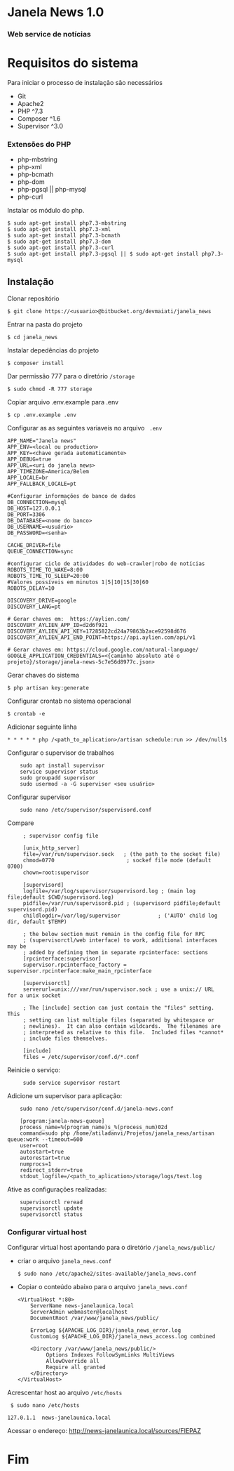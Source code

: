 # Janela News 1.0

### Web service de notícias

# Requisitos do sistema

Para iniciar o processo de instalação são necessários
  
* Git
* Apache2 
* PHP ^7.3
* Composer ^1.6
* Supervisor ^3.0

### Extensões do PHP

* php-mbstring
* php-xml
* php-bcmath
* php-dom
* php-pgsql || php-mysql
* php-curl

Instalar os módulo do php.

    $ sudo apt-get install php7.3-mbstring 
    $ sudo apt-get install php7.3-xml 
    $ sudo apt-get install php7.3-bcmath
    $ sudo apt-get install php7.3-dom 
    $ sudo apt-get install php7.3-curl
    $ sudo apt-get install php7.3-pgsql || $ sudo apt-get install php7.3-mysql

## Instalação

Clonar repositório

    $ git clone https://<usuario>@bitbucket.org/devmaiati/janela_news

Entrar na pasta do projeto 

    $ cd janela_news

Instalar depedências do projeto

    $ composer install

Dar permissão 777 para o diretório `/storage`

    $ sudo chmod -R 777 storage    

Copiar arquivo .env.example para .env

    $ cp .env.example .env

Configurar as as seguintes variaveis no arquivo ` .env`

    APP_NAME="Janela news"
    APP_ENV=<local ou production>
    APP_KEY=<chave gerada automaticamente>
    APP_DEBUG=true
    APP_URL=<uri do janela news>
    APP_TIMEZONE=America/Belem
    APP_LOCALE=br
    APP_FALLBACK_LOCALE=pt

    #Configurar informações do banco de dados
    DB_CONNECTION=mysql
    DB_HOST=127.0.0.1
    DB_PORT=3306
    DB_DATABASE=<nome do banco>
    DB_USERNAME=<usuário>
    DB_PASSWORD=<senha>

    CACHE_DRIVER=file
    QUEUE_CONNECTION=sync

    #configurar ciclo de atividades do web-crawler|robo de notícias
    ROBOTS_TIME_TO_WAKE=8:00
    ROBOTS_TIME_TO_SLEEP=20:00
    #Valores possíveis em minutos 1|5|10|15|30|60
    ROBOTS_DELAY=10

    DISCOVERY_DRIVE=google
    DISCOVERY_LANG=pt

    # Gerar chaves em:  https://aylien.com/
    DISCOVERY_AYLIEN_APP_ID=d2d6f921
    DISCOVERY_AYLIEN_API_KEY=17285822cd24a79863b2ace92598d676
    DISCOVERY_AYLIEN_API_END_POINT=https://api.aylien.com/api/v1

    # Gerar chaves em: https://cloud.google.com/natural-language/
    GOOGLE_APPLICATION_CREDENTIALS=<{caminho absoluto até o projeto}/storage/janela-news-5c7e56d8977c.json>  

Gerar chaves do sistema

    $ php artisan key:generate

Configurar crontab no sistema operacional

    $ crontab -e 

Adicionar seguinte linha

    * * * * * php /<path_to_aplication>/artisan schedule:run >> /dev/null$
    
Configurar o supervisor de trabalhos

        sudo apt install supervisor
        service supervisor status
        sudo groupadd supervisor    
        sudo usermod -a -G supervisor <seu usuário>

Configurar supervisor 

        sudo nano /etc/supervisor/supervisord.conf   
        
Compare 
         
         ; supervisor config file
         
         [unix_http_server]
         file=/var/run/supervisor.sock   ; (the path to the socket file)
         chmod=0770                       ; sockef file mode (default 0700)
         chown=root:supervisor
         
         [supervisord]
         logfile=/var/log/supervisor/supervisord.log ; (main log file;default $CWD/supervisord.log)
         pidfile=/var/run/supervisord.pid ; (supervisord pidfile;default supervisord.pid)
         childlogdir=/var/log/supervisor            ; ('AUTO' child log dir, default $TEMP)
         
         ; the below section must remain in the config file for RPC
         ; (supervisorctl/web interface) to work, additional interfaces may be
         ; added by defining them in separate rpcinterface: sections
         [rpcinterface:supervisor]
         supervisor.rpcinterface_factory = supervisor.rpcinterface:make_main_rpcinterface
         
         [supervisorctl]
         serverurl=unix:///var/run/supervisor.sock ; use a unix:// URL  for a unix socket
         
         ; The [include] section can just contain the "files" setting.  This
         ; setting can list multiple files (separated by whitespace or
         ; newlines).  It can also contain wildcards.  The filenames are
         ; interpreted as relative to this file.  Included files *cannot*
         ; include files themselves.
         
         [include]
         files = /etc/supervisor/conf.d/*.conf
         
Reinicie o serviço:  
         
         sudo service supervisor restart                 

Adicione um supervisor para aplicação:

        sudo nano /etc/supervisor/conf.d/janela-news.conf
        
        [program:janela-news-queue]
        process_name=%(program_name)s_%(process_num)02d
        command=sudo php /home/atiladanvi/Projetos/janela_news/artisan queue:work --timeout=600
        user=root
        autostart=true
        autorestart=true
        numprocs=1
        redirect_stderr=true
        stdout_logfile=/<path_to_aplication>/storage/logs/test.log

Ative as configurações realizadas:
        
        supervisorctl reread
        supervisorctl update
        supervisorctl status      
          
###   Configurar virtual host

Configurar virtual host apontando para o diretório `/janela_news/public/`

* criar o arquivo `janela_news.conf`

      $ sudo nano /etc/apache2/sites-available/janela_news.conf

* Copiar o conteúdo abaixo para o arquivo `janela_news.conf`      
    ```
    <VirtualHost *:80>
        ServerName news-janelaunica.local
        ServerAdmin webmaster@localhost
        DocumentRoot /var/www/janela_news/public/
        
        ErrorLog ${APACHE_LOG_DIR}/janela_news_error.log
        CustomLog ${APACHE_LOG_DIR}/janela_news_access.log combined
    
        <Directory /var/www/janela_news/public/>
             Options Indexes FollowSymLinks MultiViews
             AllowOverride all
             Require all granted
        </Directory>
    </VirtualHost>
    ```
Acrescentar host ao arquivo `/etc/hosts`
          
     $ sudo nano /etc/hosts
```
127.0.1.1  news-janelaunica.local
```

Acessar o endereço: http://news-janelaunica.local/sources/FIEPAZ

# Fim
